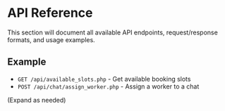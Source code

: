 # API Reference

This section will document all available API endpoints, request/response formats, and usage examples.

## Example
- `GET /api/available_slots.php` - Get available booking slots
- `POST /api/chat/assign_worker.php` - Assign a worker to a chat

(Expand as needed) 